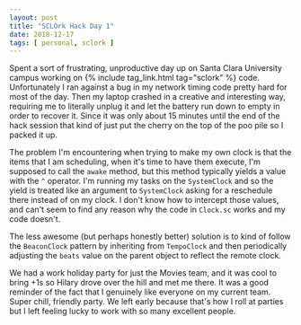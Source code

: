 ```yaml
---
layout: post
title: "SCLOrk Hack Day 1"
date: 2018-12-17
tags: [ personal, sclork ]
---
```


Spent a sort of frustrating, unproductive day up on Santa Clara University
campus working on {% include tag_link.html tag="sclork" %} code. Unfortunately
I ran against a bug in my network timing code pretty hard for most of the day.
Then my laptop crashed in a creative and interesting way, requiring me to
literally unplug it and let the battery run down to empty in order to recover
it. Since it was only about 15 minutes until the end of the hack session that
kind of just put the cherry on the top of the poo pile so I packed it up.

The problem I'm encountering when trying to make my own clock is that the items
that I am scheduling, when it's time to have them execute, I'm supposed to call
the `awake` method, but this method typically yields a value with the `^`
operator. I'm running my tasks on the `SystemClock` and so the yield is
treated like an argument to `SystemClock` asking for a reschedule there instead
of on my clock. I don't know how to intercept those values, and can't seem to
find any reason why the code in `Clock.sc` works and my code doesn't.

The less awesome (but perhaps honestly better) solution is to kind of follow
the `BeaconClock` pattern by inheriting from `TempoClock` and then periodically
adjusting the `beats` value on the parent object to reflect the remote clock.

We had a work holiday party for just the Movies team, and it was cool to bring
+1s so Hilary drove over the hill and met me there. It was a good reminder of
the fact that I genuinely like everyone on my current team. Super chill,
friendly party. We left early because that's how I roll at parties but I left
feeling lucky to work with so many excellent people.

